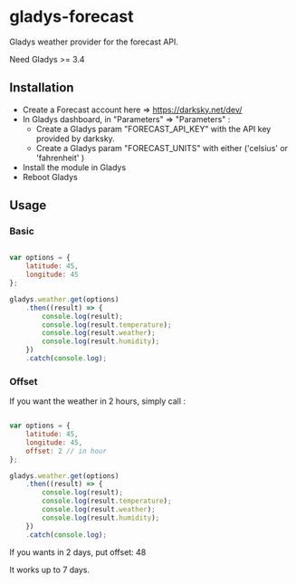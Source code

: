 gladys-forecast
=======================

Gladys weather provider for the forecast API.

Need Gladys >= 3.4

## Installation

- Create a Forecast account here => https://darksky.net/dev/
- In Gladys dashboard, in "Parameters" => "Parameters" :
    - Create a Gladys param "FORECAST_API_KEY" with the API key provided by darksky.
    - Create a Gladys param "FORECAST_UNITS" with either ('celsius' or 'fahrenheit' )
- Install the module in Gladys
- Reboot Gladys

## Usage

### Basic

```javascript

var options = {
    latitude: 45,
    longitude: 45
};

gladys.weather.get(options)
    .then((result) => {
        console.log(result);
        console.log(result.temperature);
        console.log(result.weather);
        console.log(result.humidity);
    })
    .catch(console.log);
```

### Offset

If you want the weather in 2 hours, simply call :

```javascript

var options = {
    latitude: 45,
    longitude: 45,
    offset: 2 // in hour
};

gladys.weather.get(options)
    .then((result) => {
        console.log(result);
        console.log(result.temperature);
        console.log(result.weather);
        console.log(result.humidity);
    })
    .catch(console.log);
```

If you wants in 2 days, put offset: 48

It works up to 7 days.
